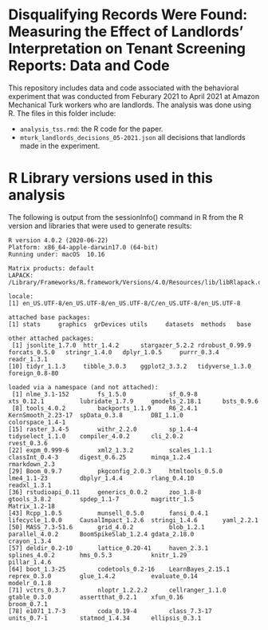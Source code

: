 # Disqualifying Records Were Found: Measuring the Effect of Landlords’ Interpretation on Tenant Screening Reports: Data and Code
This repository includes data and code associated with the behavioral experiment that was conducted from Feburary 2021 to April 2021 at Amazon Mechanical Turk workers who are landlords. The analysis was done using R. The files in this folder include:

* `analysis_tss.rmd`: the R code for the paper.
* `mturk_landlords_decisions_05-2021.json` all decisions that landlords made in the experiment. 

# R Library versions used in this analysis
The following is output from the sessionInfo() command in R from the R version and libraries that were used to generate results:

```
R version 4.0.2 (2020-06-22)
Platform: x86_64-apple-darwin17.0 (64-bit)
Running under: macOS  10.16

Matrix products: default
LAPACK: /Library/Frameworks/R.framework/Versions/4.0/Resources/lib/libRlapack.dylib

locale:
[1] en_US.UTF-8/en_US.UTF-8/en_US.UTF-8/C/en_US.UTF-8/en_US.UTF-8

attached base packages:
[1] stats     graphics  grDevices utils     datasets  methods   base     

other attached packages:
 [1] jsonlite_1.7.0  httr_1.4.2      stargazer_5.2.2 rdrobust_0.99.9 forcats_0.5.0   stringr_1.4.0   dplyr_1.0.5     purrr_0.3.4     readr_1.3.1    
[10] tidyr_1.1.3     tibble_3.0.3    ggplot2_3.3.2   tidyverse_1.3.0 foreign_0.8-80 

loaded via a namespace (and not attached):
 [1] nlme_3.1-152        fs_1.5.0            sf_0.9-8            xts_0.12.1          lubridate_1.7.9     gmodels_2.18.1      bsts_0.9.6         
 [8] tools_4.0.2         backports_1.1.9     R6_2.4.1            KernSmooth_2.23-17  spData_0.3.8        DBI_1.1.0           colorspace_1.4-1   
[15] raster_3.4-5        withr_2.2.0         sp_1.4-4            tidyselect_1.1.0    compiler_4.0.2      cli_2.0.2           rvest_0.3.6        
[22] expm_0.999-6        xml2_1.3.2          scales_1.1.1        classInt_0.4-3      digest_0.6.25       minqa_1.2.4         rmarkdown_2.3      
[29] Boom_0.9.7          pkgconfig_2.0.3     htmltools_0.5.0     lme4_1.1-23         dbplyr_1.4.4        rlang_0.4.10        readxl_1.3.1       
[36] rstudioapi_0.11     generics_0.0.2      zoo_1.8-8           gtools_3.8.2        spdep_1.1-7         magrittr_1.5        Matrix_1.2-18      
[43] Rcpp_1.0.5          munsell_0.5.0       fansi_0.4.1         lifecycle_1.0.0     CausalImpact_1.2.6  stringi_1.4.6       yaml_2.2.1         
[50] MASS_7.3-51.6       grid_4.0.2          blob_1.2.1          parallel_4.0.2      BoomSpikeSlab_1.2.4 gdata_2.18.0        crayon_1.3.4       
[57] deldir_0.2-10       lattice_0.20-41     haven_2.3.1         splines_4.0.2       hms_0.5.3           knitr_1.29          pillar_1.4.6       
[64] boot_1.3-25         codetools_0.2-16    LearnBayes_2.15.1   reprex_0.3.0        glue_1.4.2          evaluate_0.14       modelr_0.1.8       
[71] vctrs_0.3.7         nloptr_1.2.2.2      cellranger_1.1.0    gtable_0.3.0        assertthat_0.2.1    xfun_0.16           broom_0.7.1        
[78] e1071_1.7-3         coda_0.19-4         class_7.3-17        units_0.7-1         statmod_1.4.34      ellipsis_0.3.1